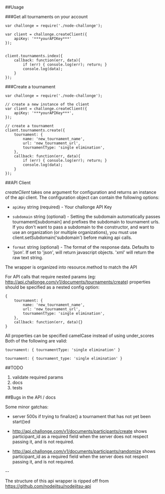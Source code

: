 ##Usage

###Get all tournaments on your account

```
var challonge = require('./node-challonge');

var client = challonge.createClient({
	apiKey: '***yourAPIKey***'
});


client.tournaments.index({
	callback: function(err, data){
		if (err) { console.log(err); return; }
		console.log(data);
	}
});

```

###Create a tournament
```
var challonge = require('./node-challonge');

// create a new instance of the client
var client = challonge.createClient({
	apiKey: '***yourAPIKey***',
});

// create a tournament
client.tournaments.create({
	tournament: {
		name: 'new_tournament_name',
		url: 'new_tournament_url',
		tournamentType: 'single elimination',
	},
	callback: function(err, data){
		if (err) { console.log(err); return; }
		console.log(data);
	}
});
```

##API Client

_createClient_ takes one argument for configuration and returns an instance of the api client. The configuration object can contain the following options:

 * `apiKey` string (required) - Your challonge API Key

 * `subdomain` string (optional) - Setting the subdomain automatically passes tournament[subdomain] and prefixes the subdomain to tournament urls.  If you don't want to pass a subdomain to the constructor, and want to use an organization (or multiple organizations), you must use client.setSubdomain('subdomain') before making api calls.

 * `format` string (optional) - The format of the response data. Defaults to 'json'.  If set to 'json', will return javascript objects.  'xml' will return the raw text string.


The wrapper is organized into resource.method to match the API

For API calls that require nested params (eg: http://api.challonge.com/v1/documents/tournaments/create) properties should be specified as a nested config option:
```
{
	tournament: {
		name: 'new_tournament_name',
		url: 'new_tournament_url',
		tournamentType: 'single elimination',
	},
	callback: function(err, data){}
}
```

All properties can be specified camelCase instead of using under_scores Both of the following are valid:
```
tournament: { tournamentType: 'single elimination' }
```
```
tournament: { tournament_type: 'single elimination' }
```

##TODO
1. validate required params
2. docs
3. tests


##Bugs in the API / docs

Some minor gatchas:

 * server 500s if trying to finalize() a tournament that has not yet been start()ed

 * http://api.challonge.com/v1/documents/participants/create shows participant_id as a required field when the server does not respect passing it, and is not required.

 * http://api.challonge.com/v1/documents/participants/randomize shows participant_id as a required field when the server does not respect passing it, and is not required.

--

The structure of this api wrapper is ripped off from https://github.com/nodejitsu/nodejitsu-api